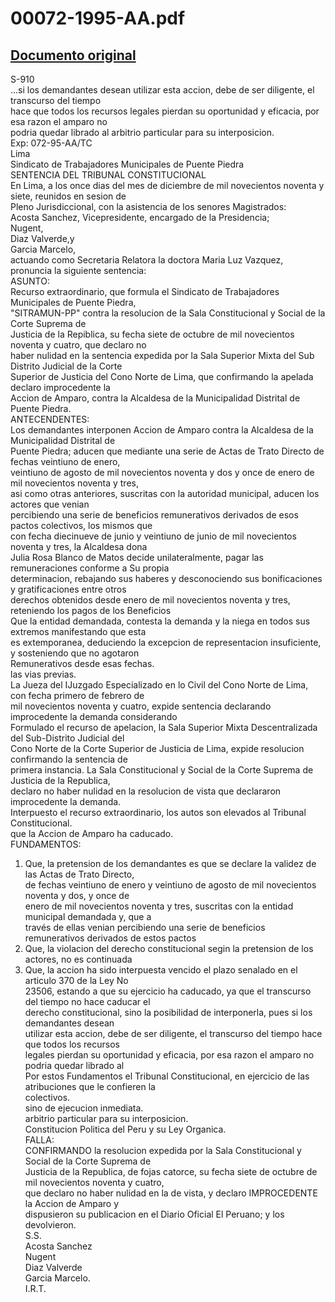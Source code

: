 
00072-1995-AA.pdf
=================
  
[Documento original](https://tc.gob.pe/jurisprudencia/1998/00072-1995-AA.pdf)  
---  
S-910  
...si los demandantes desean utilizar esta accion, debe de ser diligente, el transcurso del tiempo  
hace que todos los recursos legales pierdan su oportunidad y eficacia, por esa razon el amparo no  
podria quedar librado al arbitrio particular para su interposicion.  
Exp: 072-95-AA/TC  
Lima  
Sindicato de Trabajadores Municipales de Puente Piedra  
SENTENCIA DEL TRIBUNAL CONSTITUCIONAL  
En Lima, a los once dias del mes de diciembre de mil novecientos noventa y siete, reunidos en sesion de  
Pleno Jurisdiccional, con la asistencia de los senores Magistrados:  
Acosta Sanchez, Vicepresidente, encargado de la Presidencia;  
Nugent,  
Diaz Valverde,y  
Garcia Marcelo,  
actuando como Secretaria Relatora la doctora Maria Luz Vazquez, pronuncia la siguiente sentencia:  
ASUNTO:  
Recurso extraordinario, que formula el Sindicato de Trabajadores Municipales de Puente Piedra,  
"SITRAMUN-PP" contra la resolucion de la Sala Constitucional y Social de la Corte Suprema de  
Justicia de la Repiblica, su fecha siete de octubre de mil novecientos noventa y cuatro, que declaro no  
haber nulidad en la sentencia expedida por la Sala Superior Mixta del Sub Distrito Judicial de la Corte  
Superior de Justicia del Cono Norte de Lima, que confirmando la apelada declaro improcedente la  
Accion de Amparo, contra la Alcaldesa de la Municipalidad Distrital de Puente Piedra.  
ANTECENDENTES:  
Los demandantes interponen Accion de Amparo contra la Alcaldesa de la Municipalidad Distrital de  
Puente Piedra; aducen que mediante una serie de Actas de Trato Directo de fechas veintiuno de enero,  
veintiuno de agosto de mil novecientos noventa y dos y once de enero de mil novecientos noventa y tres,  
asi como otras anteriores, suscritas con la autoridad municipal, aducen los actores que venian  
percibiendo una serie de beneficios remunerativos derivados de esos pactos colectivos, los mismos que  
con fecha diecinueve de junio y veintiuno de junio de mil novecientos noventa y tres, la Alcaldesa dona  
Julia Rosa Blanco de Matos decide unilateralmente, pagar las remuneraciones conforme a Su propia  
determinacion, rebajando sus haberes y desconociendo sus bonificaciones y gratificaciones entre otros  
derechos obtenidos desde enero de mil novecientos noventa y tres, reteniendo los pagos de los Beneficios  
Que la entidad demandada, contesta la demanda y la niega en todos sus extremos manifestando que esta  
es extemporanea, deduciendo la excepcion de representacion insuficiente, y sosteniendo que no agotaron  
Remunerativos desde esas fechas.  
las vias previas.  
La Jueza del IJuzgado Especializado en lo Civil del Cono Norte de Lima, con fecha primero de febrero de  
mil novecientos noventa y cuatro, expide sentencia declarando improcedente la demanda considerando  
Formulado el recurso de apelacion, la Sala Superior Mixta Descentralizada del Sub-Distrito Judicial del  
Cono Norte de la Corte Superior de Justicia de Lima, expide resolucion confirmando la sentencia de  
primera instancia. La Sala Constitucional y Social de la Corte Suprema de Justicia de la Republica,  
declaro no haber nulidad en la resolucion de vista que declararon improcedente la demanda.  
Interpuesto el recurso extraordinario, los autos son elevados al Tribunal Constitucional.  
que la Accion de Amparo ha caducado.  
FUNDAMENTOS:  
1. Que, la pretension de los demandantes es que se declare la validez de las Actas de Trato Directo,  
de fechas veintiuno de enero y veintiuno de agosto de mil novecientos noventa y dos, y once de  
enero de mil novecientos noventa y tres, suscritas con la entidad municipal demandada y, que a  
través de ellas venian percibiendo una serie de beneficios remunerativos derivados de estos pactos  
2. Que, la violacion del derecho constitucional segin la pretension de los actores, no es continuada  
3. Que, la accion ha sido interpuesta vencido el plazo senalado en el articulo 370 de la Ley No  
23506, estando a que su ejercicio ha caducado, ya que el transcurso del tiempo no hace caducar el  
derecho constitucional, sino la posibilidad de interponerla, pues si los demandantes desean  
utilizar esta accion, debe de ser diligente, el transcurso del tiempo hace que todos los recursos  
legales pierdan su oportunidad y eficacia, por esa razon el amparo no podria quedar librado al  
Por estos Fundamentos el Tribunal Constitucional, en ejercicio de las atribuciones que le confieren la  
colectivos.  
sino de ejecucion inmediata.  
arbitrio particular para su interposicion.  
Constitucion Politica del Peru y su Ley Organica.  
FALLA:  
CONFIRMANDO la resolucion expedida por la Sala Constitucional y Social de la Corte Suprema de  
Justicia de la Republica, de fojas catorce, su fecha siete de octubre de mil novecientos noventa y cuatro,  
que declaro no haber nulidad en la de vista, y declaro IMPROCEDENTE la Accion de Amparo y  
dispusieron su publicacion en el Diario Oficial El Peruano; y los devolvieron.  
S.S.  
Acosta Sanchez  
Nugent  
Diaz Valverde  
Garcia Marcelo.  
I.R.T.